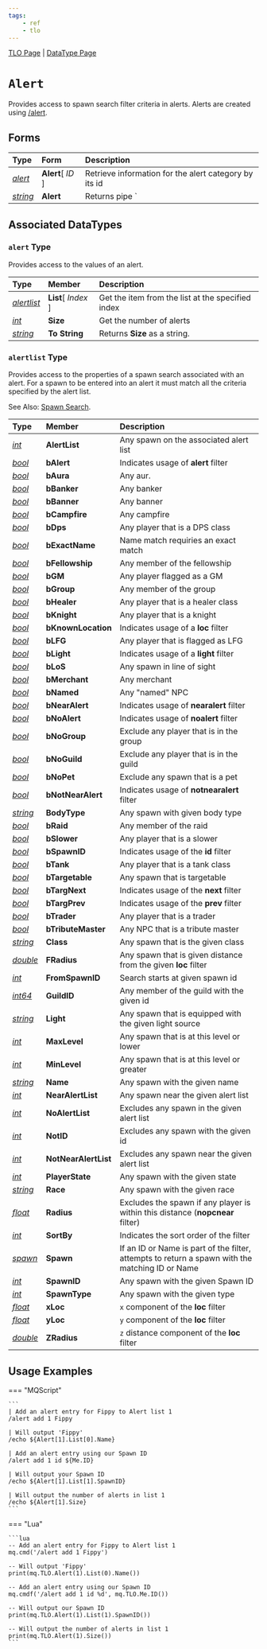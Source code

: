```yaml
---
tags:
    - ref
    - tlo
---
```

[TLO Page](../top-level-objects/tlo-list.md) | [DataType Page](../data-types/datatype-list.md)
# `Alert`

Provides access to spawn search filter criteria in alerts. Alerts are created using [/alert](../../reference/commands/alert.md).

## Forms

| **Type** | **Form** | **Description** |
| :--- | :--- | :--- |
| [_alert_](#alert-type) | **Alert**[ _ID_ ] | Retrieve information for the alert category by its id |
| [_string_](../data-types/datatype-string.md) | **Alert** | Returns pipe `|` separated list of alert ids |

## Associated DataTypes

### `alert` Type

Provides access to the values of an alert.

| **Type** | **Member** | **Description** |
| :--- | :--- | :--- |
| [_alertlist_](#alertlist-type) | **List**[ _Index_ ] | Get the item from the list at the specified index |
| [_int_](../data-types/datatype-int.md) | **Size** | Get the number of alerts |
| [_string_](../data-types/datatype-string.md) | **To String** | Returns **Size** as a string. |

### `alertlist` Type

Provides access to the properties of a spawn search associated with an alert. For a spawn to be entered
into an alert it must match all the criteria specified by the alert list.

See Also: [Spawn Search](../general/spawn-search.md).

| **Type** | **Member** | **Description** |
| :--- | :--- | :--- |
| [_int_](../data-types/datatype-int.md)       | **AlertList**        | Any spawn on the associated alert list |
| [_bool_](../data-types/datatype-bool.md)     | **bAlert**           | Indicates usage of **alert** filter |
| [_bool_](../data-types/datatype-bool.md)     | **bAura**            | Any aur. |
| [_bool_](../data-types/datatype-bool.md)     | **bBanker**          | Any banker |
| [_bool_](../data-types/datatype-bool.md)     | **bBanner**          | Any banner |
| [_bool_](../data-types/datatype-bool.md)     | **bCampfire**        | Any campfire |
| [_bool_](../data-types/datatype-bool.md)     | **bDps**             | Any player that is a DPS class |
| [_bool_](../data-types/datatype-bool.md)     | **bExactName**       | Name match requiries an exact match |
| [_bool_](../data-types/datatype-bool.md)     | **bFellowship**      | Any member of the fellowship |
| [_bool_](../data-types/datatype-bool.md)     | **bGM**              | Any player flagged as a GM |
| [_bool_](../data-types/datatype-bool.md)     | **bGroup**           | Any member of the group |
| [_bool_](../data-types/datatype-bool.md)     | **bHealer**          | Any player that is a healer class |
| [_bool_](../data-types/datatype-bool.md)     | **bKnight**          | Any player that is a knight |
| [_bool_](../data-types/datatype-bool.md)     | **bKnownLocation**   | Indicates usage of a **loc** filter |
| [_bool_](../data-types/datatype-bool.md)     | **bLFG**             | Any player that is flagged as LFG |
| [_bool_](../data-types/datatype-bool.md)     | **bLight**           | Indicates usage of a **light** filter |
| [_bool_](../data-types/datatype-bool.md)     | **bLoS**             | Any spawn in line of sight |
| [_bool_](../data-types/datatype-bool.md)     | **bMerchant**        | Any merchant |
| [_bool_](../data-types/datatype-bool.md)     | **bNamed**           | Any "named" NPC |
| [_bool_](../data-types/datatype-bool.md)     | **bNearAlert**       | Indicates usage of **nearalert** filter |
| [_bool_](../data-types/datatype-bool.md)     | **bNoAlert**         | Indicates usage of **noalert** filter |
| [_bool_](../data-types/datatype-bool.md)     | **bNoGroup**         | Exclude any player that is in the group |
| [_bool_](../data-types/datatype-bool.md)     | **bNoGuild**         | Exclude any player that is in the guild |
| [_bool_](../data-types/datatype-bool.md)     | **bNoPet**           | Exclude any spawn that is a pet |
| [_bool_](../data-types/datatype-bool.md)     | **bNotNearAlert**    | Indicates usage of **notnearalert** filter |
| [_string_](../data-types/datatype-string.md) | **BodyType**         | Any spawn with given body type |
| [_bool_](../data-types/datatype-bool.md)     | **bRaid**            | Any member of the raid |
| [_bool_](../data-types/datatype-bool.md)     | **bSlower**          | Any player that is a slower |
| [_bool_](../data-types/datatype-bool.md)     | **bSpawnID**         | Indicates usage of the **id** filter |
| [_bool_](../data-types/datatype-bool.md)     | **bTank**            | Any player that is a tank class |
| [_bool_](../data-types/datatype-bool.md)     | **bTargetable**      | Any spawn that is targetable |
| [_bool_](../data-types/datatype-bool.md)     | **bTargNext**        | Indicates usage of the **next** filter |
| [_bool_](../data-types/datatype-bool.md)     | **bTargPrev**        | Indicates usage of the **prev** filter |
| [_bool_](../data-types/datatype-bool.md)     | **bTrader**          | Any player that is a trader |
| [_bool_](../data-types/datatype-bool.md)     | **bTributeMaster**   | Any NPC that is a tribute master |
| [_string_](../data-types/datatype-string.md) | **Class**            | Any spawn that is the given class |
| [_double_](../data-types/datatype-double.md)  | **FRadius**          | Any spawn that is given distance from the given **loc** filter |
| [_int_](../data-types/datatype-int.md)       | **FromSpawnID**      | Search starts at given spawn id |
| [_int64_](../data-types/datatype-int64.md)   | **GuildID**          | Any member of the guild with the given id |
| [_string_](../data-types/datatype-string.md) | **Light**            | Any spawn that is equipped with the given light source |
| [_int_](../data-types/datatype-int.md)       | **MaxLevel**         | Any spawn that is at this level or lower |
| [_int_](../data-types/datatype-int.md)       | **MinLevel**         | Any spawn that is at this level or greater |
| [_string_](../data-types/datatype-string.md) | **Name**             | Any spawn with the given name |
| [_int_](../data-types/datatype-int.md)       | **NearAlertList**    | Any spawn near the given alert list |
| [_int_](../data-types/datatype-int.md)       | **NoAlertList**      | Excludes any spawn in the given alert list |
| [_int_](../data-types/datatype-int.md)       | **NotID**            | Excludes any spawn with the given id |
| [_int_](../data-types/datatype-int.md)       | **NotNearAlertList** | Excludes any spawn near the given alert list |
| [_int_](../data-types/datatype-int.md)       | **PlayerState**      | Any spawn with the given state |
| [_string_](../data-types/datatype-string.md) | **Race**             | Any spawn with the given race |
| [_float_](../data-types/datatype-float.md)   | **Radius**           | Excludes the spawn if any player is within this distance (**nopcnear** filter) |
| [_int_](../data-types/datatype-int.md)       | **SortBy**           | Indicates the sort order of the filter |
| [_spawn_](../data-types/datatype-spawn.md)   | **Spawn**            | If an ID or Name is part of the filter, attempts to return a spawn with the matching ID or Name |
| [_int_](../data-types/datatype-int.md)       | **SpawnID**          | Any spawn with the given Spawn ID |
| [_int_](../data-types/datatype-int.md)       | **SpawnType**        | Any spawn with the given type |
| [_float_](../data-types/datatype-float.md)   | **xLoc**             | `x` component of the **loc** filter |
| [_float_](../data-types/datatype-float.md)   | **yLoc**             | `y` component of the **loc** filter |
| [_double_](../data-types/datatype-double.md) | **ZRadius**          | `z` distance component of the **loc** filter |

## Usage Examples

=== "MQScript"

    ```
    | Add an alert entry for Fippy to Alert list 1
    /alert add 1 Fippy

    | Will output 'Fippy'
    /echo ${Alert[1].List[0].Name}

    | Add an alert entry using our Spawn ID
    /alert add 1 id ${Me.ID}

    | Will output your Spawn ID
    /echo ${Alert[1].List[1].SpawnID}

    | Will output the number of alerts in list 1
    /echo ${Alert[1].Size}
    ```

=== "Lua"

    ```lua
    -- Add an alert entry for Fippy to Alert list 1
    mq.cmd('/alert add 1 Fippy')

    -- Will output 'Fippy'
    print(mq.TLO.Alert(1).List(0).Name())

    -- Add an alert entry using our Spawn ID
    mq.cmdf('/alert add 1 id %d', mq.TLO.Me.ID())

    -- Will output our Spawn ID
    print(mq.TLO.Alert(1).List(1).SpawnID())

    -- Will output the number of alerts in list 1
    print(mq.TLO.Alert(1).Size())
    ```
